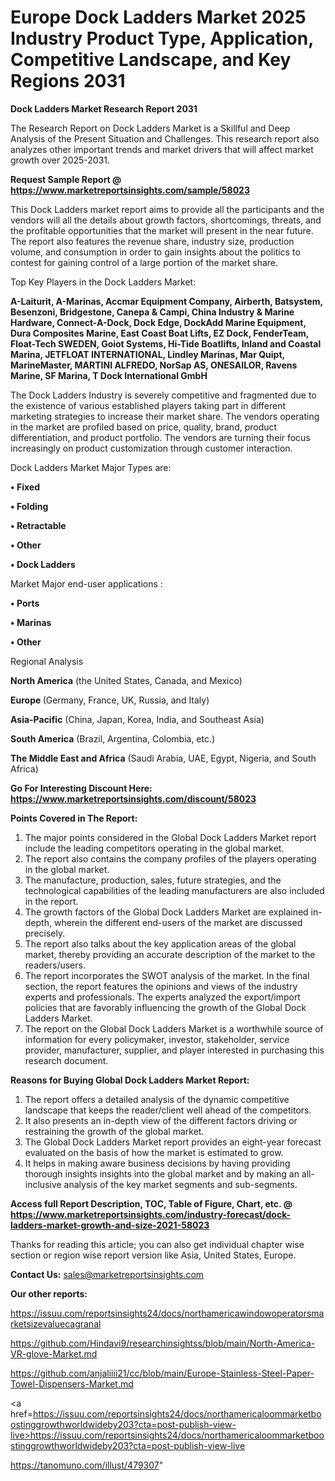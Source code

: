 # Europe Dock Ladders Market 2025 Industry Product Type, Application, Competitive Landscape, and Key Regions 2031

<strong>Dock Ladders Market Research Report 2031</strong>

The Research Report on Dock Ladders Market is a Skillful and Deep Analysis of the Present Situation and Challenges. This research report also analyzes other important trends and market drivers that will affect market growth over 2025-2031.

<strong>Request Sample Report @ <a href=https://www.marketreportsinsights.com/sample/58023>https://www.marketreportsinsights.com/sample/58023</a></strong>

This Dock Ladders market report aims to provide all the participants and the vendors will all the details about growth factors, shortcomings, threats, and the profitable opportunities that the market will present in the near future. The report also features the revenue share, industry size, production volume, and consumption in order to gain insights about the politics to contest for gaining control of a large portion of the market share.

Top Key Players in the Dock Ladders Market:

<strong>A-Laiturit, A-Marinas, Accmar Equipment Company, Airberth, Batsystem, Besenzoni, Bridgestone, Canepa & Campi, China Industry & Marine Hardware, Connect-A-Dock, Dock Edge, DockAdd Marine Equipment, Dura Composites Marine, East Coast Boat Lifts, EZ Dock, FenderTeam, Float-Tech SWEDEN, Goiot Systems, Hi-Tide Boatlifts, Inland and Coastal Marina, JETFLOAT INTERNATIONAL, Lindley Marinas, Mar Quipt, MarineMaster, MARTINI ALFREDO, NorSap AS, ONESAILOR, Ravens Marine, SF Marina, T Dock International GmbH</strong>

The Dock Ladders Industry is severely competitive and fragmented due to the existence of various established players taking part in different marketing strategies to increase their market share. The vendors operating in the market are profiled based on price, quality, brand, product differentiation, and product portfolio. The vendors are turning their focus increasingly on product customization through customer interaction.

Dock Ladders Market Major Types are:

<strong>• Fixed

• Folding

• Retractable

• Other

• Dock Ladders</strong>

Market Major end-user applications :

<strong>• Ports

• Marinas

• Other</strong>

Regional Analysis

</u><strong><b>North America</b></strong> (the United States, Canada, and Mexico)

<strong><b>Europe </b></strong>(Germany, France, UK, Russia, and Italy)

<strong><b>Asia-Pacific</b></strong> (China, Japan, Korea, India, and Southeast Asia)

<strong><b>South America</b></strong> (Brazil, Argentina, Colombia, etc.)

<strong><b>The Middle East and Africa</b></strong> (Saudi Arabia, UAE, Egypt, Nigeria, and South Africa)

<strong>Go For Interesting Discount Here: <a href=https://www.marketreportsinsights.com/discount/58023>https://www.marketreportsinsights.com/discount/58023</a></strong>

<strong>Points Covered in The Report:</strong>
<ol>
  <li>The major points considered in the Global Dock Ladders Market report include the leading competitors operating in the global market.</li>
  <li>The report also contains the company profiles of the players operating in the global market.</li>
  <li>The manufacture, production, sales, future strategies, and the technological capabilities of the leading manufacturers are also included in the report.</li>
  <li>The growth factors of the Global Dock Ladders Market are explained in-depth, wherein the different end-users of the market are discussed precisely.</li>
  <li>The report also talks about the key application areas of the global market, thereby providing an accurate description of the market to the readers/users.</li>
  <li>The report incorporates the SWOT analysis of the market. In the final section, the report features the opinions and views of the industry experts and professionals. The experts analyzed the export/import policies that are favorably influencing the growth of the Global Dock Ladders Market.</li>
  <li>The report on the Global Dock Ladders Market is a worthwhile source of information for every policymaker, investor, stakeholder, service provider, manufacturer, supplier, and player interested in purchasing this research document.</li>
</ol>
<strong>Reasons for Buying Global Dock Ladders Market Report:</strong>

<ol>
  <li>The report offers a detailed analysis of the dynamic competitive landscape that keeps the reader/client well ahead of the competitors.</li>
  <li>It also presents an in-depth view of the different factors driving or restraining the growth of the global market.</li>
  <li>The Global Dock Ladders Market report provides an eight-year forecast evaluated on the basis of how the market is estimated to grow.</li>
  <li>It helps in making aware business decisions by having providing thorough insights insights into the global market and by making an all-inclusive analysis of the key market segments and sub-segments.</li>
</ol>
<strong>Access full Report Description, TOC, Table of Figure, Chart, etc. @ <a href=https://www.marketreportsinsights.com/industry-forecast/dock-ladders-market-growth-and-size-2021-58023>https://www.marketreportsinsights.com/industry-forecast/dock-ladders-market-growth-and-size-2021-58023</a></strong>


Thanks for reading this article; you can also get individual chapter wise section or region wise report version like Asia, United States, Europe.

<strong>Contact Us:</strong>
sales@marketreportsinsights.com

<strong>Our other reports:</strong>

<a href=https://issuu.com/reportsinsights24/docs/northamericawindowoperatorsmarketsizevaluecagranal>https://issuu.com/reportsinsights24/docs/northamericawindowoperatorsmarketsizevaluecagranal</a>

<a href=https://github.com/Hindavi9/researchinsightss/blob/main/North-America-VR-glove-Market.md>https://github.com/Hindavi9/researchinsightss/blob/main/North-America-VR-glove-Market.md</a>

<a href=https://github.com/anjaliiii21/cc/blob/main/Europe-Stainless-Steel-Paper-Towel-Dispensers-Market.md>https://github.com/anjaliiii21/cc/blob/main/Europe-Stainless-Steel-Paper-Towel-Dispensers-Market.md</a>

<a href=https://issuu.com/reportsinsights24/docs/northamericaloommarketboostinggrowthworldwideby203?cta=post-publish-view-live>https://issuu.com/reportsinsights24/docs/northamericaloommarketboostinggrowthworldwideby203?cta=post-publish-view-live</a>

<a href=https://tanomuno.com/illust/479307>https://tanomuno.com/illust/479307</a>"

